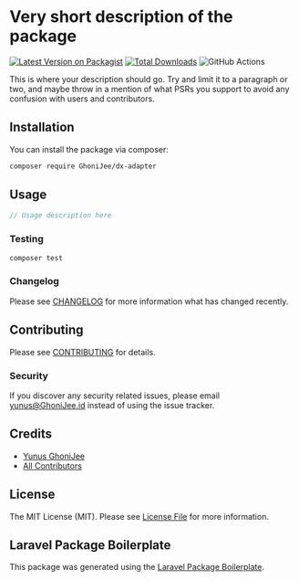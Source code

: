 # Very short description of the package

[![Latest Version on Packagist](https://img.shields.io/packagist/v/GhoniJee/dx-adapter.svg?style=flat-square)](https://packagist.org/packages/GhoniJee/dx-adapter)
[![Total Downloads](https://img.shields.io/packagist/dt/GhoniJee/dx-adapter.svg?style=flat-square)](https://packagist.org/packages/GhoniJee/dx-adapter)
![GitHub Actions](https://github.com/GhoniJee/dx-adapter/actions/workflows/main.yml/badge.svg)

This is where your description should go. Try and limit it to a paragraph or two, and maybe throw in a mention of what PSRs you support to avoid any confusion with users and contributors.

## Installation

You can install the package via composer:

```bash
composer require GhoniJee/dx-adapter
```

## Usage

```php
// Usage description here
```

### Testing

```bash
composer test
```

### Changelog

Please see [CHANGELOG](CHANGELOG.md) for more information what has changed recently.

## Contributing

Please see [CONTRIBUTING](CONTRIBUTING.md) for details.

### Security

If you discover any security related issues, please email yunus@GhoniJee.id instead of using the issue tracker.

## Credits

-   [Yunus GhoniJee](https://github.com/GhoniJee)
-   [All Contributors](../../contributors)

## License

The MIT License (MIT). Please see [License File](LICENSE.md) for more information.

## Laravel Package Boilerplate

This package was generated using the [Laravel Package Boilerplate](https://laravelpackageboilerplate.com).
